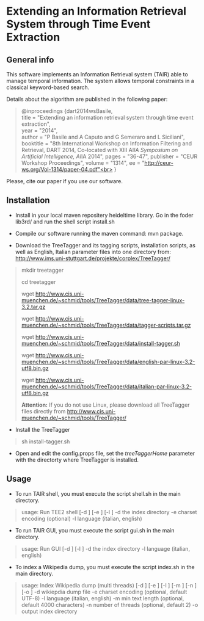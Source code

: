 Extending an Information Retrieval System through Time Event Extraction
=======================================================================

General info
------------

This software implements an Information Retrieval system (TAIR) able to manage temporal information. The system allows temporal constraints in a classical keyword-based search.

Details about the algorithm are published in the following paper:

>@inproceedings {dart2014wsBasile,<br>
>  title            = "Extending an information retrieval system through time event extraction",  
>  year             = "2014",  
>  author           = "P Basile and A Caputo and G Semeraro and L Siciliani",  
>  booktitle        = "8th International Workshop on Information Filtering and Retrieval, DART 2014, Co-located with XIII AI*IA Symposium on Artificial Intelligence, AI*IA 2014",
>  pages            = "36-47",
>  publisher        = "CEUR Workshop Proceedings",
>  volume           = "1314",
>  ee               = "http://ceur-ws.org/Vol-1314/paper-04.pdf"<br>
>}

Please, cite our paper if you use our software.

Installation
------------
+ Install in your local maven repositery heideltime library. Go in the foder lib3rd/ and run the shell script install.sh

+ Compile our software running the maven command: mvn package.

+ Download the TreeTagger and its tagging scripts, installation scripts, as well as English, Italian parameter files into one directory from: http://www.ims.uni-stuttgart.de/projekte/corplex/TreeTagger/
> mkdir treetagger 
>
> cd treetagger
>
> wget http://www.cis.uni-muenchen.de/~schmid/tools/TreeTagger/data/tree-tagger-linux-3.2.tar.gz
>
> wget http://www.cis.uni-muenchen.de/~schmid/tools/TreeTagger/data/tagger-scripts.tar.gz
>
> wget http://www.cis.uni-muenchen.de/~schmid/tools/TreeTagger/data/install-tagger.sh
>
> wget http://www.cis.uni-muenchen.de/~schmid/tools/TreeTagger/data/english-par-linux-3.2-utf8.bin.gz
>
> wget http://www.cis.uni-muenchen.de/~schmid/tools/TreeTagger/data/italian-par-linux-3.2-utf8.bin.gz
>
> **Attention:** If you do not use Linux, please download all TreeTagger files directly from http://www.cis.uni-muenchen.de/~schmid/tools/TreeTagger/

* Install the TreeTagger
> sh install-tagger.sh

* Open and edit the config.props file, set the *treeTaggerHome* parameter with the directorty where TreeTagger is installed.

Usage
-----
* To run TAIR shell, you must execute the script shell.sh in the main directory. 
> usage: Run TEE2 shell [-d <arg>] [-e <arg>] [-l <arg>]
> -d <arg>   the index directory
> -e <arg>   charset encoding (optional)
> -l <arg>   language (italian, english)

* To run TAIR GUI, you must execute the script gui.sh in the main directory. 
> usage: Run GUI [-d <arg>] [-l <arg>]
> -d <arg>   the index directory
> -l <arg>   language (italian, english)

* To index a Wikipedia dump, you must execute the script index.sh in the main directory.
> usage: Index Wikipedia dump (multi threads) [-d <arg>] [-e <arg>] [-l
>       <arg>] [-m <arg>] [-n <arg>] [-o <arg>]
> -d <arg>   wikiepdia dump file
> -e <arg>   charset encoding (optional, default UTF-8)
> -l <arg>   language (italian, english)
> -m <arg>   min text length (optional, default 4000 characters)
> -n <arg>   number of threads (optional, default 2)
> -o <arg>   output index directory


